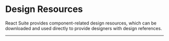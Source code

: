 # Design Resources

React Suite provides component-related design resources, which can be downloaded and used directly to provide designers with design references.

<div id="ad-view"></div>

---
